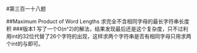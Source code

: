 #第三百一十八题

##Maximum Product of Word Lengths
求完全不含相同字母的最长字符串长度积
###版本1
写了一个O(n^2)的解法，结果发现最后还是这个复杂度，只不过利用int的32位代替了26个字符的出现，这样求两个字符串是否有相同字母只用求两个int的与即可。